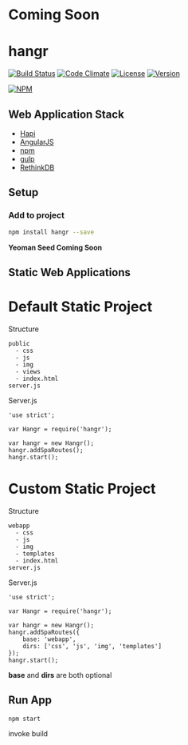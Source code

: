 # Coming Soon

# hangr

[![Build Status](http://jenkins.hangr.software/buildStatus/icon?job=hangr)](http://jenkins.hangr.software/job/hangr/)
[![Code Climate](https://codeclimate.com/github/hangr/hangr/badges/gpa.svg)](https://codeclimate.com/github/hangr/hangr)
[![License](https://img.shields.io/npm/l/hangr.svg)](http://opensource.org/licenses/MIT)
[![Version](https://img.shields.io/npm/v/hangr.svg)](https://www.npmjs.com/package/hangr)

[![NPM](https://nodei.co/npm/hangr.png?downloads=true&stars=true)](https://nodei.co/npm/hangr/)

## Web Application Stack

* [Hapi](http://hapijs.com)
* [AngularJS](https://angularjs.org)
* [npm](https://www.npmjs.com)
* [gulp](http://gulpjs.com)
* [RethinkDB](https://www.rethinkdb.com)


## Setup

### Add to project
```bash
npm install hangr --save
```
**Yeoman Seed Coming Soon**

## Static Web Applications

# Default Static Project
Structure
```plain
public
  - css
  - js
  - img
  - views
  - index.html
server.js
```

Server.js
```node
'use strict';

var Hangr = require('hangr');

var hangr = new Hangr();
hangr.addSpaRoutes();
hangr.start();
```

# Custom Static Project
Structure
```plain
webapp
  - css
  - js
  - img
  - templates
  - index.html
server.js
```

Server.js
```node
'use strict';

var Hangr = require('hangr');

var hangr = new Hangr();
hangr.addSpaRoutes({
    base: 'webapp',
    dirs: ['css', 'js', 'img', 'templates']
});
hangr.start();
```
**base** and **dirs** are both optional

## Run App
```bash
npm start
```
invoke build
